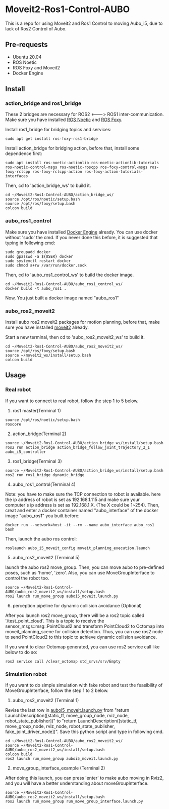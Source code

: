 # Moveit2-Ros1-Control-AUBO
This is a repo for using Moveit2 and Ros1 Control to moving Aubo_i5, due to lack of Ros2 Control of Aubo.

## Pre-requests
 - Ubuntu 20.04
 - ROS Noetic
 - ROS Foxy and Moveit2
 - Docker Engine

## Install
### action_bridge and ros1_bridge
These 2 bridges are necessary for ROS2 <---> ROS1 inter-communication. Make sure you have installed [ROS Noetic](http://wiki.ros.org/noetic/Installation/Ubuntu) and [ROS Foxy](https://docs.ros.org/en/foxy/Installation/Ubuntu-Install-Debians.html). 

Install ros1_bridge for bridging topics and services:
``````
sudo apt get install ros-foxy-ros1-bridge
``````
Install action_bridge for bridging action, before that, install some dependence first:
``````
sudo apt install ros-noetic-actionlib ros-noetic-actionlib-tutorials ros-noetic-control-msgs ros-noetic-roscpp ros-foxy-control-msgs ros-foxy-rclcpp ros-foxy-rclcpp-action ros-foxy-action-tutorials-interfaces
``````
Then, cd to 'action_bridge_ws' to build it.
``````
cd ~/Moveit2-Ros1-Control-AUBO/action_bridge_ws/
source /opt/ros/noetic/setup.bash
source /opt/ros/foxy/setup.bash
colcon build
``````

### aubo_ros1_control
Make sure you have installed [Docker Engine](https://docs.docker.com/engine/install/ubuntu/) already. You can use docker without 'sudo' the cmd. If you never done this before, it is suggested that typing in following cmd:
````
sudo groupadd docker
sudo gpasswd -a ${USER} docker
sudo systemctl restart docker
sudo chmod a+rw /var/run/docker.sock
````
Then, cd to 'aubo_ros1_control_ws' to build the docker image.
``````
cd ~/Moveit2-Ros1-Control-AUBO/aubo_ros1_control_ws/
docker build -t aubo_ros1 .
``````
Now, You just built a docker image named "aubo_ros1"

### aubo_ros2_moveit2
Install aubo ros2 moveit2 packages for motion planning, before that, make sure you have installed [moveit2](https://moveit.ros.org/install-moveit2/source/) already.

Start a new terminal, then cd to 'aubo_ros2_moveit2_ws' to build it.
``````
cd ~/Moveit2-Ros1-Control-AUBO/aubo_ros2_moveit2_ws/
source /opt/ros/foxy/setup.bash
source ~/moveit2_ws/install/setup.bash
colcon build
``````

## Usage
### Real robot
If you want to connect to real robot, follow the step 1 to 5 below.
1. ros1 master(Terminal 1)
````
source /opt/ros/noetic/setup.bash
roscore
````
2. action_bridge(Terminal 2)
````
source ~/Moveit2-Ros1-Control-AUBO/action_bridge_ws/install/setup.bash
ros2 run action_bridge action_bridge_follow_joint_trajectory_2_1 aubo_i5_controller
````
3. ros1_bridge(Terminal 3)
````
source ~/Moveit2-Ros1-Control-AUBO/action_bridge_ws/install/setup.bash
ros2 run ros1_bridge dynamic_bridge
````
4. aubo_ros1_control(Terminal 4)  

Note: you have to make sure the TCP connection to robot is available. here the ip address of robot is set as 192.168.1.115 and make sure your computer's ip address is set as 192.168.1.X. (The X could be 1~254). Then, creat and enter a docker container named "aubo_interface" of the docker image "aubo_ros1" you built before:
````
docker run --network=host -it --rm --name aubo_interface aubo_ros1 bash
````
Then, launch the aubo ros control:
````
roslaunch aubo_i5_moveit_config moveit_planning_execution.launch
````
5. aubo_ros2_moveit2 (Terminal 5) 

launch the aubo ros2 move_group. Then, you can move aubo to pre-defined poses, such as 'home', 'zero'. Also, you can use MoveGroupInterface to control the robot too.
````
source ~/Moveit2-Ros1-Control-AUBO/aubo_ros2_moveit2_ws/install/setup.bash
ros2 launch run_move_group auboi5_moveit.launch.py
````
6. perception pipeline for dynamic collision avoidance (Optional)  

After you launch ros2 move_group, there will be a ros2 topic called '/test_point_cloud'. This is a topic to receive the sensor_msgs::msg::PointCloud2 and transform PointCloud2 to Octomap into moveit_planning_scene for collision detection. Thus, you can use ros2 node to send PointCloud2 to this topic to achieve dynamic collision avoidance.  

If you want to clear Octomap generated, you can use ros2 service call like below to do so:
````
ros2 service call /clear_octomap std_srvs/srv/Empty
````
### Simulation robot
If you want to do simple simulation with fake robot and test the feasibility of MoveGroupInterface, follow the step 1 to 2 below.
1. aubo_ros2_moveit2 (Terminal 1)   

Revise the last row in [auboi5_moveit.launch.py](aubo_ros2_moveit2_ws/src/run_move_group/launch/auboi5_moveit.launch.py) from "return LaunchDescription([static_tf, move_group_node, rviz_node, robot_state_publisher])" to "return LaunchDescription([static_tf, move_group_node, rviz_node, robot_state_publisher, fake_joint_driver_node])". Save this python script and type in following cmd.
````
cd ~/Moveit2-Ros1-Control-AUBO/aubo_ros2_moveit2_ws/
source ~/Moveit2-Ros1-Control-AUBO/aubo_ros2_moveit2_ws/install/setup.bash
colcon build
ros2 launch run_move_group auboi5_moveit.launch.py
```` 
2. move_group_interface_example (Terminal 2)

After doing this launch, you can press 'enter' to make aubo moving in Rviz2, and you will have a better understanding about moveGroupInterface.
````
source ~/Moveit2-Ros1-Control-AUBO/aubo_ros2_moveit2_ws/install/setup.bash
ros2 launch run_move_group run_move_group_interface.launch.py
````